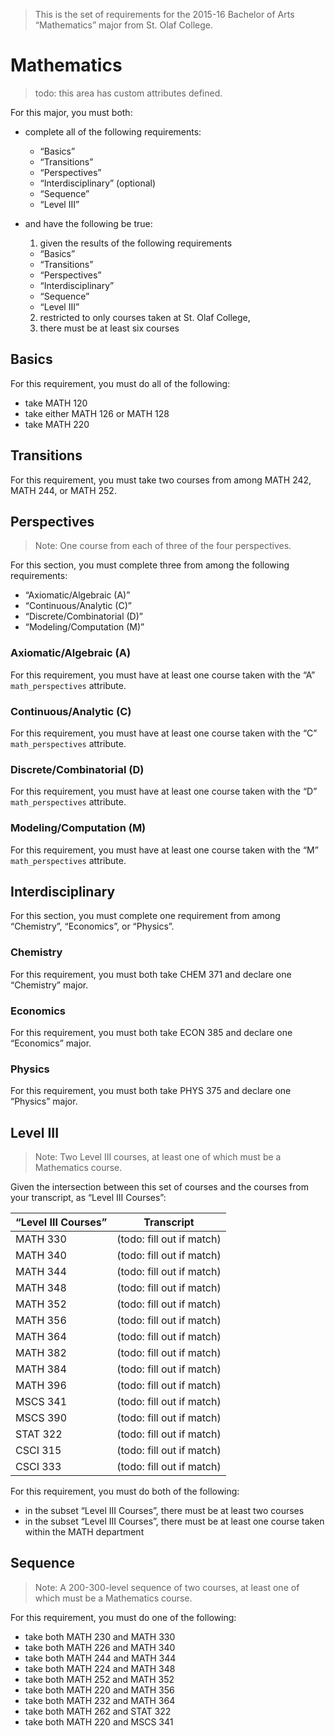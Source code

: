> This is the set of requirements for the 2015-16 Bachelor of Arts “Mathematics”
> major from St. Olaf College.

# Mathematics
> todo: this area has custom attributes defined.

For this major, you must both:

- complete all of the following requirements:
  
  - “Basics”
  - “Transitions”
  - “Perspectives”
  - “Interdisciplinary” (optional)
  - “Sequence”
  - “Level III”

- and have the following be true:
  
  1. given the results of the following requirements
    - “Basics”
    - “Transitions”
    - “Perspectives”
    - “Interdisciplinary”
    - “Sequence”
    - “Level III”
  2. restricted to only courses taken at St. Olaf College,
  3. there must be at least six courses
  

## Basics
For this requirement, you must do all of the following:

- take MATH 120
- take either MATH 126 or MATH 128
- take MATH 220


## Transitions
For this requirement, you must take two courses from among MATH 242, MATH 244, or MATH 252.


## Perspectives
> Note: One course from each of three of the four perspectives.

For this section, you must complete three from among the following requirements:

- “Axiomatic/Algebraic (A)”
- “Continuous/Analytic (C)”
- “Discrete/Combinatorial (D)”
- “Modeling/Computation (M)”

### Axiomatic/Algebraic (A)
For this requirement, you must have at least one course taken with the “A” `math_perspectives` attribute.

### Continuous/Analytic (C)
For this requirement, you must have at least one course taken with the “C” `math_perspectives` attribute.

### Discrete/Combinatorial (D)
For this requirement, you must have at least one course taken with the “D” `math_perspectives` attribute.

### Modeling/Computation (M)
For this requirement, you must have at least one course taken with the “M” `math_perspectives` attribute.


## Interdisciplinary
For this section, you must complete one requirement from among “Chemistry”, “Economics”, or “Physics”.

### Chemistry
For this requirement, you must both take CHEM 371 and declare one “Chemistry” major.

### Economics
For this requirement, you must both take ECON 385 and declare one “Economics” major.

### Physics
For this requirement, you must both take PHYS 375 and declare one “Physics” major.


## Level III
> Note: Two Level III courses, at least one of which must be a Mathematics
> course.

Given the intersection between this set of courses and the courses from your transcript, as “Level III Courses”:

| “Level III Courses” | Transcript |
| ------------------- | ---------- |
| MATH 330 | (todo: fill out if match) |
| MATH 340 | (todo: fill out if match) |
| MATH 344 | (todo: fill out if match) |
| MATH 348 | (todo: fill out if match) |
| MATH 352 | (todo: fill out if match) |
| MATH 356 | (todo: fill out if match) |
| MATH 364 | (todo: fill out if match) |
| MATH 382 | (todo: fill out if match) |
| MATH 384 | (todo: fill out if match) |
| MATH 396 | (todo: fill out if match) |
| MSCS 341 | (todo: fill out if match) |
| MSCS 390 | (todo: fill out if match) |
| STAT 322 | (todo: fill out if match) |
| CSCI 315 | (todo: fill out if match) |
| CSCI 333 | (todo: fill out if match) |

For this requirement, you must do both of the following:

- in the subset “Level III Courses”, there must be at least two courses
- in the subset “Level III Courses”, there must be at least one course taken within the MATH department


## Sequence
> Note: A 200-300-level sequence of two courses, at least one of which must be a
> Mathematics course.

For this requirement, you must do one of the following:

- take both MATH 230 and MATH 330
- take both MATH 226 and MATH 340
- take both MATH 244 and MATH 344
- take both MATH 224 and MATH 348
- take both MATH 252 and MATH 352
- take both MATH 220 and MATH 356
- take both MATH 232 and MATH 364
- take both MATH 262 and STAT 322
- take both MATH 220 and MSCS 341


